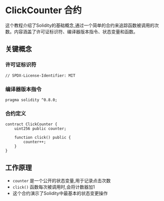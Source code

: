 # ClickCounter 合约

这个教程介绍了Solidity的基础概念,通过一个简单的合约来追踪函数被调用的次数。内容涵盖了许可证标识符、编译器版本指令、状态变量和函数。

## 关键概念

### 许可证标识符
```solidity
// SPDX-License-Identifier: MIT
```

### 编译器版本指令
```solidity
pragma solidity ^0.8.0;
```

### 合约定义
```solidity
contract ClickCounter {
    uint256 public counter;
    
    function click() public {
        counter++;
    }
}
```

## 工作原理

- `counter` 是一个公开的状态变量,用于记录点击次数
- `click()` 函数每次被调用时,会将计数器加1
- 这个合约演示了Solidity中最基本的状态变更操作

